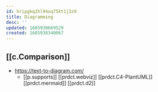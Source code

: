 ```yaml
---
id: hripgkq2hl94xq75kt1j3z9
title: Diagramming
desc: ''
updated: 1685938669529
created: 1685938340067
---
```


## [[c.Comparison]]

- https://text-to-diagram.com/
  - [[p.supports]] [[prdct.webviz]] [[prdct.C4-PlantUML]]  [[prdct.mermaid]] [[prdct.d2]]